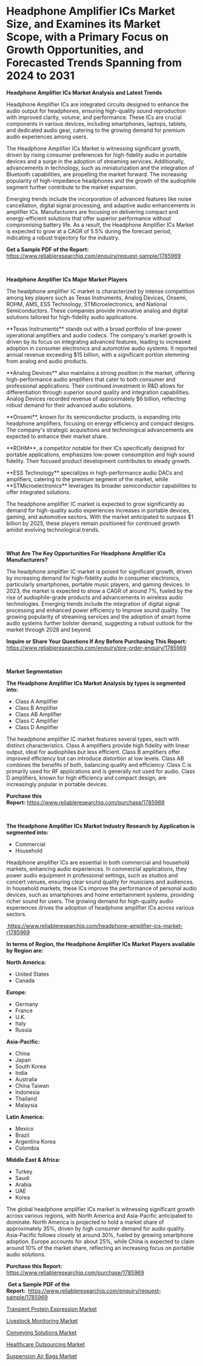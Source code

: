 <p><h1>Headphone Amplifier ICs Market Size, and Examines its Market Scope, with a Primary Focus on Growth Opportunities, and Forecasted Trends Spanning from 2024 to 2031</h1></p><p><strong>Headphone Amplifier ICs Market Analysis and Latest Trends</strong></p>
<p><p>Headphone Amplifier ICs are integrated circuits designed to enhance the audio output for headphones, ensuring high-quality sound reproduction with improved clarity, volume, and performance. These ICs are crucial components in various devices, including smartphones, laptops, tablets, and dedicated audio gear, catering to the growing demand for premium audio experiences among users.</p><p>The Headphone Amplifier ICs Market is witnessing significant growth, driven by rising consumer preferences for high-fidelity audio in portable devices and a surge in the adoption of streaming services. Additionally, advancements in technology, such as miniaturization and the integration of Bluetooth capabilities, are propelling the market forward. The increasing popularity of high-impedance headphones and the growth of the audiophile segment further contribute to the market expansion.</p><p>Emerging trends include the incorporation of advanced features like noise cancellation, digital signal processing, and adaptive audio enhancements in amplifier ICs. Manufacturers are focusing on delivering compact and energy-efficient solutions that offer superior performance without compromising battery life. As a result, the Headphone Amplifier ICs Market is expected to grow at a CAGR of 5.5% during the forecast period, indicating a robust trajectory for the industry.</p></p>
<p><strong>Get a Sample PDF of the Report:&nbsp;</strong> <a href="https://www.reliableresearchiq.com/enquiry/request-sample/1785969?utm_campaign=1496&utm_medium=2&utm_source=Github&utm_content=ia&utm_term=09102024&utm_id=headphone-amplifier-ics">https://www.reliableresearchiq.com/enquiry/request-sample/1785969</a></p>
<p>&nbsp;</p>
<p><strong>Headphone Amplifier ICs Major Market Players</strong></p>
<p><p>The headphone amplifier IC market is characterized by intense competition among key players such as Texas Instruments, Analog Devices, Onsemi, ROHM, AMS, ESS Technology, STMicroelectronics, and National Semiconductors. These companies provide innovative analog and digital solutions tailored for high-fidelity audio applications.</p><p>**Texas Instruments** stands out with a broad portfolio of low-power operational amplifiers and audio codecs. The company's market growth is driven by its focus on integrating advanced features, leading to increased adoption in consumer electronics and automotive audio systems. It reported annual revenue exceeding $15 billion, with a significant portion stemming from analog and audio products.</p><p>**Analog Devices** also maintains a strong position in the market, offering high-performance audio amplifiers that cater to both consumer and professional applications. Their continued investment in R&D allows for differentiation through superior sound quality and integration capabilities. Analog Devices recorded revenue of approximately $6 billion, reflecting robust demand for their advanced audio solutions.</p><p>**Onsemi**, known for its semiconductor products, is expanding into headphone amplifiers, focusing on energy efficiency and compact designs. The company's strategic acquisitions and technological advancements are expected to enhance their market share.</p><p>**ROHM**, a competitor notable for their ICs specifically designed for portable applications, emphasizes low-power consumption and high sound fidelity. Their focused product development contributes to steady growth.</p><p>**ESS Technology** specializes in high-performance audio DACs and amplifiers, catering to the premium segment of the market, while **STMicroelectronics** leverages its broader semiconductor capabilities to offer integrated solutions.</p><p>The headphone amplifier IC market is expected to grow significantly as demand for high-quality audio experiences increases in portable devices, gaming, and automotive sectors. With the market anticipated to surpass $1 billion by 2025, these players remain positioned for continued growth amidst evolving technological trends.</p></p>
<p>&nbsp;</p>
<p><strong>What Are The Key Opportunities For Headphone Amplifier ICs Manufacturers?</strong></p>
<p><p>The headphone amplifier IC market is poised for significant growth, driven by increasing demand for high-fidelity audio in consumer electronics, particularly smartphones, portable music players, and gaming devices. In 2023, the market is expected to show a CAGR of around 7%, fueled by the rise of audiophile-grade products and advancements in wireless audio technologies. Emerging trends include the integration of digital signal processing and enhanced power efficiency to improve sound quality. The growing popularity of streaming services and the adoption of smart home audio systems further bolster demand, suggesting a robust outlook for the market through 2028 and beyond.</p></p>
<p><strong>Inquire or Share Your Questions If Any Before Purchasing This Report:</strong> <a href="https://www.reliableresearchiq.com/enquiry/pre-order-enquiry/1785969?utm_campaign=1496&utm_medium=2&utm_source=Github&utm_content=ia&utm_term=09102024&utm_id=headphone-amplifier-ics">https://www.reliableresearchiq.com/enquiry/pre-order-enquiry/1785969</a></p>
<p>&nbsp;</p>
<p><strong>Market Segmentation</strong></p>
<p><strong>The Headphone Amplifier ICs Market Analysis by types is segmented into:</strong></p>
<p><ul><li>Class A Amplifier</li><li>Class B Amplifier</li><li>Class AB Amplifier</li><li>Class C Amplifier</li><li>Class D Amplifier</li></ul></p>
<p><p>The headphone amplifier IC market features several types, each with distinct characteristics. Class A amplifiers provide high fidelity with linear output, ideal for audiophiles but less efficient. Class B amplifiers offer improved efficiency but can introduce distortion at low levels. Class AB combines the benefits of both, balancing quality and efficiency. Class C is primarily used for RF applications and is generally not used for audio. Class D amplifiers, known for high efficiency and compact design, are increasingly popular in portable devices.</p></p>
<p><strong>Purchase this Report:&nbsp;</strong><a href="https://www.reliableresearchiq.com/purchase/1785969?utm_campaign=1496&utm_medium=2&utm_source=Github&utm_content=ia&utm_term=09102024&utm_id=headphone-amplifier-ics">https://www.reliableresearchiq.com/purchase/1785969</a></p>
<p>&nbsp;</p>
<p><strong>The Headphone Amplifier ICs Market Industry Research by Application is segmented into:</strong></p>
<p><ul><li>Commercial</li><li>Household</li></ul></p>
<p><p>Headphone amplifier ICs are essential in both commercial and household markets, enhancing audio experiences. In commercial applications, they power audio equipment in professional settings, such as studios and concert venues, ensuring clear sound quality for musicians and audiences. In household markets, these ICs improve the performance of personal audio devices, such as smartphones and home entertainment systems, providing richer sound for users. The growing demand for high-quality audio experiences drives the adoption of headphone amplifier ICs across various sectors.</p></p>
<p><a href="https://www.reliableresearchiq.com/headphone-amplifier-ics-market-r1785969?utm_campaign=1496&utm_medium=2&utm_source=Github&utm_content=ia&utm_term=09102024&utm_id=headphone-amplifier-ics">&nbsp;https://www.reliableresearchiq.com/headphone-amplifier-ics-market-r1785969</a></p>
<p><strong>In terms of Region, the Headphone Amplifier ICs Market Players available by Region are:</strong></p>
<p>
    <p> <strong> North America: </strong>
        <ul>
            <li>United States</li>
            <li>Canada</li>
        </ul>
        </p> 
    <p> <strong> Europe: </strong>
        <ul>
            <li>Germany</li>
            <li>France</li>
            <li>U.K.</li>
            <li>Italy</li>
            <li>Russia</li>
        </ul>
        </p> 
    <p> <strong> Asia-Pacific: </strong>
        <ul>
            <li>China</li>
            <li>Japan</li>
            <li>South Korea</li>
            <li>India</li>
            <li>Australia</li>
            <li>China Taiwan</li>
            <li>Indonesia</li>
            <li>Thailand</li>
            <li>Malaysia</li>
        </ul>
        </p> 
    <p> <strong> Latin America: </strong>
        <ul>
            <li>Mexico</li>
            <li>Brazil</li>
            <li>Argentina Korea</li>
            <li>Colombia</li>
        </ul>
        </p> 
    <p> <strong> Middle East & Africa: </strong>
        <ul>
            <li>Turkey</li>
            <li>Saudi</li>
            <li>Arabia</li>
            <li>UAE</li>
            <li>Korea</li>
        </ul>
    </p>
    </p>
<p><p>The global headphone amplifier ICs market is witnessing significant growth across various regions, with North America and Asia-Pacific anticipated to dominate. North America is projected to hold a market share of approximately 35%, driven by high consumer demand for audio quality. Asia-Pacific follows closely at around 30%, fueled by growing smartphone adoption. Europe accounts for about 25%, while China is expected to claim around 10% of the market share, reflecting an increasing focus on portable audio solutions.</p></p>
<p><strong>Purchase this Report: </strong><a href="https://www.reliableresearchiq.com/purchase/1785969?utm_campaign=1496&utm_medium=2&utm_source=Github&utm_content=ia&utm_term=09102024&utm_id=headphone-amplifier-ics">https://www.reliableresearchiq.com/purchase/1785969</a></p>
<p>&nbsp;<strong>Get a Sample PDF of the Report:&nbsp;&nbsp;</strong><a href="https://www.reliableresearchiq.com/enquiry/request-sample/1785969?utm_campaign=1496&utm_medium=2&utm_source=Github&utm_content=ia&utm_term=09102024&utm_id=headphone-amplifier-ics">https://www.reliableresearchiq.com/enquiry/request-sample/1785969</a></p>
<p><strong></strong></p>
<p><p><a href="https://www.linkedin.com/pulse/global-transient-protein-expression-market-product-types-wsnle?utm_campaign=1496&utm_medium=2&utm_source=Github&utm_content=ia&utm_term=09102024&utm_id=headphone-amplifier-ics">Transient Protein Expression Market</a></p><p><a href="https://www.linkedin.com/pulse/strategic-market-insights-global-livestock-monitoring-2024-2031-xvoyc?utm_campaign=1496&utm_medium=2&utm_source=Github&utm_content=ia&utm_term=09102024&utm_id=headphone-amplifier-ics">Livestock Monitoring Market</a></p><p><a href="https://www.linkedin.com/pulse/conveying-solutions-market-emerging-trends-future-prospects-iabbe?utm_campaign=1496&utm_medium=2&utm_source=Github&utm_content=ia&utm_term=09102024&utm_id=headphone-amplifier-ics">Conveying Solutions Market</a></p><p><a href="https://www.linkedin.com/pulse/surfing-healthcare-outsourcing-wave-riding-market-currents-nmlwe?utm_campaign=1496&utm_medium=2&utm_source=Github&utm_content=ia&utm_term=09102024&utm_id=headphone-amplifier-ics">Healthcare Outsourcing Market</a></p><p><a href="https://www.linkedin.com/pulse/key-drivers-suspension-air-bags-market-trends-future-outlook-jaiae?utm_campaign=1496&utm_medium=2&utm_source=Github&utm_content=ia&utm_term=09102024&utm_id=headphone-amplifier-ics">Suspension Air Bags Market</a></p></p>